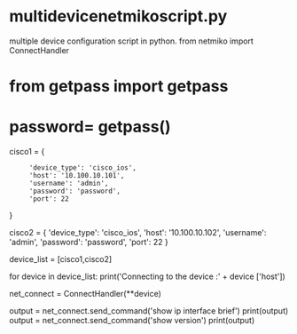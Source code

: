 # multidevicenetmikoscript.py
multiple device configuration script in python.
from netmiko import ConnectHandler 
# from getpass import getpass

# password= getpass()

cisco1 = {

         'device_type': 'cisco_ios',
         'host': '10.100.10.101',
         'username': 'admin',
         'password': 'password',
         'port': 22
}

cisco2 = { 'device_type': 'cisco_ios', 
           'host': '10.100.10.102', 
           'username': 'admin', 
           'password': 'password',
           'port': 22
 }
           

device_list = [cisco1,cisco2] 

for device in device_list: print('Connecting to the device :' + device ['host']) 

net_connect = ConnectHandler(**device)

output = net_connect.send_command('show ip interface brief')
print(output)
output = net_connect.send_command('show version')
print(output)
